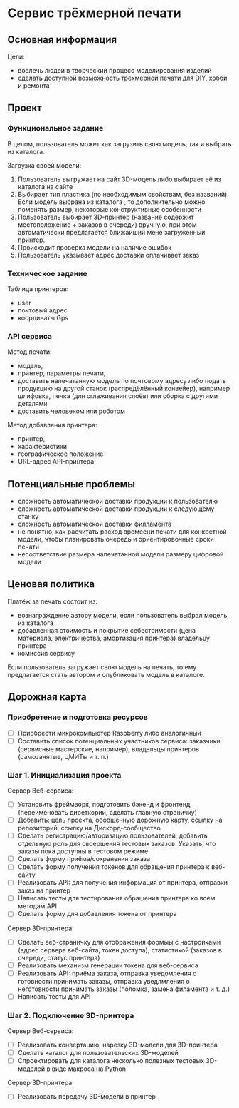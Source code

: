 # Сервис трёхмерной печати

## Основная информация

Цели:
- вовлечь людей в творческий процесс моделирования изделий
- сделать доступной возможность трёхмерной печати для DIY, хобби и ремонта

## Проект

### Функциональное задание

В целом, пользователь может как загрузить свою модель, так и выбрать из каталога.

Загрузка своей модели:
1. Пользователь выгружает на сайт 3D-модель либо выбирает её из каталога на сайте
2. Выбирает тип пластика (по необходимым свойствам, без названий). Если модель выбрана из каталога , то дополнительно можно поменять размер, некоторые конструктивные особенности
3. Пользователь выбирает 3D-принтер (название содержит местоположение + заказов в очереди) вручную, при этом автоматически предлагается ближайший мене загруженный принтер.
4. Происходит проверка модели на наличие ошибок
5. Пользователь указывает адрес доставки оплачивает заказ

### Техническое задание

Таблица принтеров:
- user
- почтовый адрес
- координаты Gps

### API сервиса

Метод печати:
- модель,
- принтер, параметры печати,
- доставить напечатанную модель по почтовому адресу либо подать продукцию на другой станок (распредёлённый конвейер), например шлифовка, печка (для сглаживания слоёв) или сборка с другими деталями
- доставить человеком или роботом

Метод добавления принтера:
- принтер,
- характеристики
- географическое положение
- URL-адрес API-принтера

## Потенциальные проблемы

- сложность автоматической доставки продукции к пользователю
- сложность автоматической доставки продукции к следующему станку
- сложность автоматической доставки филламента
- не понятно, как расчитать расход времеени печати для конкретной модели, чтобы планировать очередь и ориентировочные сроки печати
- несоответствие размера напечатанной модели размеру цифровой модели

## Ценовая политика

Платёж за печать состоит из:
- вознаграждение автору модели, если пользователь выбрал модель из каталога 
- добавленная стоимость и покрытие себестоимости (цена материала, электричества, амортизация принтера) владельцу принтера
- комиссия сервису

Если пользователь загружает свою модель на печать, то ему предлагается стать автором и опубликовать модель в каталоге.

## Дорожная карта

### Приобретение и подготовка ресурсов

- [ ] Приобрести микрокомпьютер Raspberry либо аналогичный
- [ ] Составить список потенциальных участников сервиса: заказчики (сервисные мастерские, например), владельцы принтеров (самозанятые, ЦМИТы и т. п.)

### Шаг 1. Инициализация проекта

Сервер Веб-сервиса:
- [ ] Установить фреймворк, подготовить бэкенд и фронтенд (переименовать диреткории, сделать главную страничку)
- [ ] Добавить: цель проекта, обобщённую дорожную карту, ссылку на репозиторий, ссылку на Дискорд-сообщество
- [ ] Сделать регистрацию/авторизацию пользователей, добавить отдельную роль для своершения тестовых заказов. Указать, что заказы пока доступны в тестовом режиме.
- [ ] Сделать форму приёма/сохранения заказа
- [ ] Сделать форму получения токенов для обращения принтера к веб-сайту
- [ ] Реализовать API: для получения информация от принтера, отправки заказ на принтер
- [ ] Написать тесты для тестирования обращения принтера ко всем методам API
- [ ] Сделать форму для добавления токена от принтера

Сервер 3D-принтера:
- [ ] Сделать веб-страничку для отображения формыы с настройками (адрес сервера веб-сайта, токен доступа), статистикой (заказов в очереди, статус принтера)
- [ ] Реализовать механизм генерации токена для веб-сервиса
- [ ] Реализовать API: приёма заказа, отправка уведомления о готовности принимать заказы, отправка уведлмления о неготовности принимать заказы (поломка, замена филамента и т. д.)
- [ ] Написать тесты для API

### Шаг 2. Подключение 3D-принтера

Сервер Веб-сервиса:
- [ ] Реализовать конвертацию, нарезку 3D-модели для 3D-принтера
- [ ] Сделать каталог для пользовательских 3D-моделей
- [ ] Спроектировать для каталога несколько полезных тестовых 3D-моделей в виде макроса на Python

Сервер 3D-принтера:
- [ ] Реализовать передачу 3D-модели в принтер
